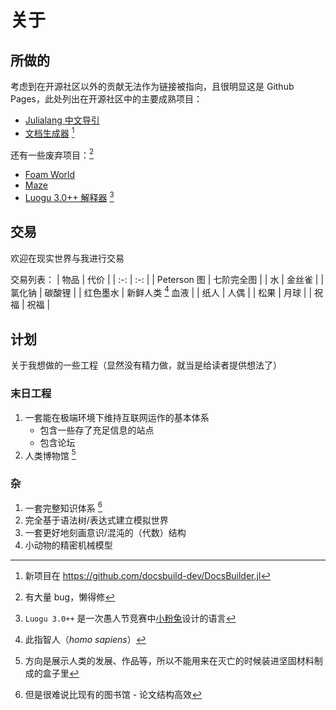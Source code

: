 # 关于
## 所做的
考虑到在开源社区以外的贡献无法作为链接被指向，且很明显这是 Github Pages，此处列出在开源社区中的主要成熟项目：
- [Julialang 中文导引](https://learn.juliacn.com)
- [文档生成器](https://juliaroadmap.github.io/DoctreePages.jl) [^1]

还有一些废弃项目：[^2]
- [Foam World](https://foamworld.github.io/)
- [Maze](https://github.com/Rratic/Maze)
- [Luogu 3.0++ 解释器](https://github.com/Rratic/Luogu3.0plusplus) [^3]

## 交易
欢迎在现实世界与我进行交易

交易列表：
| 物品 | 代价 |
| :-: | :-: |
| Peterson 图 | 七阶完全图 |
| 水 | 金丝雀 |
| 氯化钠 | 碳酸锂 |
| 红色墨水 | 新鲜人类 [^4] 血液 |
| 纸人 | 人偶 |
| 松果 | 月球 |
| 祝福 | 祝福 |

## 计划
关于我想做的一些工程（显然没有精力做，就当是给读者提供想法了）

### 末日工程
1. 一套能在极端环境下维持互联网运作的基本体系
	* 包含一些存了充足信息的站点
	* 包含论坛
2. 人类博物馆 [^5]

### 杂
1. 一套完整知识体系 [^6]
2. 完全基于语法树/表达式建立模拟世界
3. 一套更好地刻画意识/混沌的（代数）结构
4. 小动物的精密机械模型

[^1]: 新项目在 <https://github.com/docsbuild-dev/DocsBuilder.jl>
[^2]: 有大量 bug，懒得修
[^3]: `Luogu 3.0++` 是一次愚人节竞赛中[小粉兔](https://github.com/GitPinkRabbit)设计的语言
[^4]: 此指智人（*homo sapiens*）
[^5]: 方向是展示人类的发展、作品等，所以不能用来在灭亡的时候装进坚固材料制成的盒子里
[^6]: 但是很难说比现有的图书馆 - 论文结构高效
